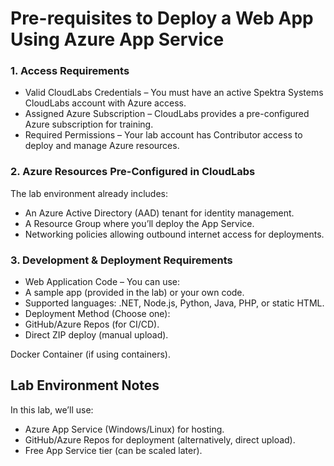 # Pre-requisites to Deploy a Web App Using Azure App Service
### 1. Access Requirements
- Valid CloudLabs Credentials – You must have an active Spektra Systems CloudLabs account with Azure access.
- Assigned Azure Subscription – CloudLabs provides a pre-configured Azure subscription for training.
- Required Permissions – Your lab account has Contributor access to deploy and manage Azure resources.
  

### 2. Azure Resources Pre-Configured in CloudLabs
The lab environment already includes:
- An Azure Active Directory (AAD) tenant for identity management.
- A Resource Group where you’ll deploy the App Service.
- Networking policies allowing outbound internet access for deployments.
  

### 3. Development & Deployment Requirements
- Web Application Code – You can use:
- A sample app (provided in the lab) or your own code.
- Supported languages: .NET, Node.js, Python, Java, PHP, or static HTML.
- Deployment Method (Choose one):
- GitHub/Azure Repos (for CI/CD).
- Direct ZIP deploy (manual upload).

Docker Container (if using containers).

## Lab Environment Notes
In this lab, we’ll use:
- Azure App Service (Windows/Linux) for hosting.
- GitHub/Azure Repos for deployment (alternatively, direct upload).
- Free App Service tier (can be scaled later).
